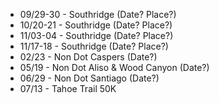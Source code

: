 - 09/29-30 - Southridge (Date? Place?)
- 10/20-21 - Southridge (Date? Place?)
- 11/03-04 - Southridge (Date? Place?)
- 11/17-18 - Southridge (Date? Place?)
- 02/23 - Non Dot Caspers (Date?)
- 05/19 - Non Dot Aliso & Wood Canyon (Date?)
- 06/29 - Non Dot Santiago (Date?)
- 07/13 - Tahoe Trail 50K
